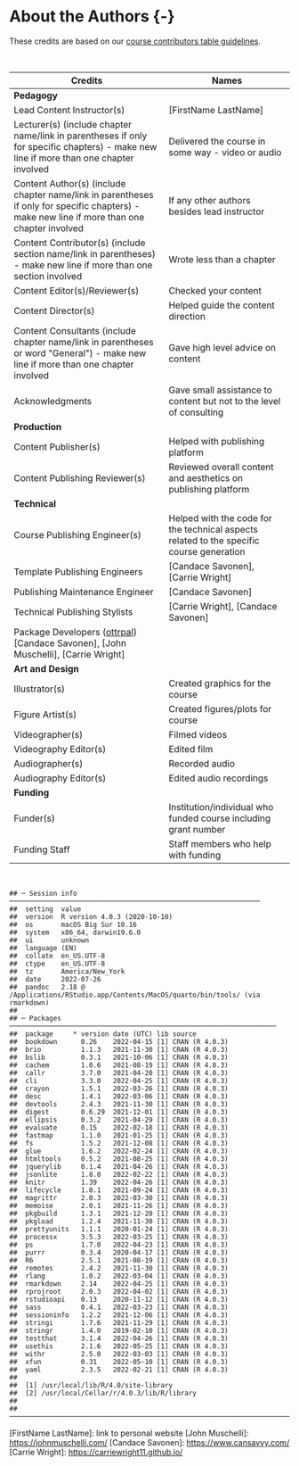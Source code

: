 
# About the Authors {-}

These credits are based on our [course contributors table guidelines](https://github.com/jhudsl/OTTR_Template/wiki/How-to-give-credits).

&nbsp;
&nbsp;

|Credits|Names|
|-------|-----|
|**Pedagogy**||
|Lead Content Instructor(s)|[FirstName LastName]|
|Lecturer(s) (include chapter name/link in parentheses if only for specific chapters) - make new line if more than one chapter involved| Delivered the course in some way - video or audio|
|Content Author(s) (include chapter name/link in parentheses if only for specific chapters) - make new line if more than one chapter involved | If any other authors besides lead instructor|
|Content Contributor(s) (include section name/link in parentheses) - make new line if more than one section involved|  Wrote less than a chapter|
|Content Editor(s)/Reviewer(s) | Checked your content|
|Content Director(s) | Helped guide the content direction|
|Content Consultants (include chapter name/link in parentheses or word "General") - make new line if more than one chapter involved | Gave high level advice on content|
|Acknowledgments| Gave small assistance to content but not to the level of consulting |
|**Production**||
|Content Publisher(s)| Helped with publishing platform|
|Content Publishing Reviewer(s)| Reviewed overall content and aesthetics on publishing platform|
|**Technical**||
|Course Publishing Engineer(s)| Helped with the code for the technical aspects related to the specific course generation|
|Template Publishing Engineers|[Candace Savonen], [Carrie Wright]|
|Publishing Maintenance Engineer|[Candace Savonen]|
|Technical Publishing Stylists|[Carrie Wright], [Candace Savonen]|
|Package Developers ([ottrpal]) [Candace Savonen], [John Muschelli], [Carrie Wright]|
|**Art and Design**||
|Illustrator(s)| Created graphics for the course|
|Figure Artist(s)| Created figures/plots for course|
|Videographer(s)| Filmed videos|
|Videography Editor(s)| Edited film|
|Audiographer(s)| Recorded audio|
|Audiography Editor(s)| Edited audio recordings|
|**Funding**||
|Funder(s)| Institution/individual who funded course including grant number|
|Funding Staff| Staff members who help with funding|

&nbsp;


```
## ─ Session info ───────────────────────────────────────────────────────────────
##  setting  value
##  version  R version 4.0.3 (2020-10-10)
##  os       macOS Big Sur 10.16
##  system   x86_64, darwin19.6.0
##  ui       unknown
##  language (EN)
##  collate  en_US.UTF-8
##  ctype    en_US.UTF-8
##  tz       America/New_York
##  date     2022-07-26
##  pandoc   2.18 @ /Applications/RStudio.app/Contents/MacOS/quarto/bin/tools/ (via rmarkdown)
## 
## ─ Packages ───────────────────────────────────────────────────────────────────
##  package     * version date (UTC) lib source
##  bookdown      0.26    2022-04-15 [1] CRAN (R 4.0.3)
##  brio          1.1.3   2021-11-30 [1] CRAN (R 4.0.3)
##  bslib         0.3.1   2021-10-06 [1] CRAN (R 4.0.3)
##  cachem        1.0.6   2021-08-19 [1] CRAN (R 4.0.3)
##  callr         3.7.0   2021-04-20 [1] CRAN (R 4.0.3)
##  cli           3.3.0   2022-04-25 [1] CRAN (R 4.0.3)
##  crayon        1.5.1   2022-03-26 [1] CRAN (R 4.0.3)
##  desc          1.4.1   2022-03-06 [1] CRAN (R 4.0.3)
##  devtools      2.4.3   2021-11-30 [1] CRAN (R 4.0.3)
##  digest        0.6.29  2021-12-01 [1] CRAN (R 4.0.3)
##  ellipsis      0.3.2   2021-04-29 [1] CRAN (R 4.0.3)
##  evaluate      0.15    2022-02-18 [1] CRAN (R 4.0.3)
##  fastmap       1.1.0   2021-01-25 [1] CRAN (R 4.0.3)
##  fs            1.5.2   2021-12-08 [1] CRAN (R 4.0.3)
##  glue          1.6.2   2022-02-24 [1] CRAN (R 4.0.3)
##  htmltools     0.5.2   2021-08-25 [1] CRAN (R 4.0.3)
##  jquerylib     0.1.4   2021-04-26 [1] CRAN (R 4.0.3)
##  jsonlite      1.8.0   2022-02-22 [1] CRAN (R 4.0.3)
##  knitr         1.39    2022-04-26 [1] CRAN (R 4.0.3)
##  lifecycle     1.0.1   2021-09-24 [1] CRAN (R 4.0.3)
##  magrittr      2.0.3   2022-03-30 [1] CRAN (R 4.0.3)
##  memoise       2.0.1   2021-11-26 [1] CRAN (R 4.0.3)
##  pkgbuild      1.3.1   2021-12-20 [1] CRAN (R 4.0.3)
##  pkgload       1.2.4   2021-11-30 [1] CRAN (R 4.0.3)
##  prettyunits   1.1.1   2020-01-24 [1] CRAN (R 4.0.3)
##  processx      3.5.3   2022-03-25 [1] CRAN (R 4.0.3)
##  ps            1.7.0   2022-04-23 [1] CRAN (R 4.0.3)
##  purrr         0.3.4   2020-04-17 [1] CRAN (R 4.0.3)
##  R6            2.5.1   2021-08-19 [1] CRAN (R 4.0.3)
##  remotes       2.4.2   2021-11-30 [1] CRAN (R 4.0.3)
##  rlang         1.0.2   2022-03-04 [1] CRAN (R 4.0.3)
##  rmarkdown     2.14    2022-04-25 [1] CRAN (R 4.0.3)
##  rprojroot     2.0.3   2022-04-02 [1] CRAN (R 4.0.3)
##  rstudioapi    0.13    2020-11-12 [1] CRAN (R 4.0.3)
##  sass          0.4.1   2022-03-23 [1] CRAN (R 4.0.3)
##  sessioninfo   1.2.2   2021-12-06 [1] CRAN (R 4.0.3)
##  stringi       1.7.6   2021-11-29 [1] CRAN (R 4.0.3)
##  stringr       1.4.0   2019-02-10 [1] CRAN (R 4.0.3)
##  testthat      3.1.4   2022-04-26 [1] CRAN (R 4.0.3)
##  usethis       2.1.6   2022-05-25 [1] CRAN (R 4.0.3)
##  withr         2.5.0   2022-03-03 [1] CRAN (R 4.0.3)
##  xfun          0.31    2022-05-10 [1] CRAN (R 4.0.3)
##  yaml          2.3.5   2022-02-21 [1] CRAN (R 4.0.3)
## 
##  [1] /usr/local/lib/R/4.0/site-library
##  [2] /usr/local/Cellar/r/4.0.3/lib/R/library
## 
## ──────────────────────────────────────────────────────────────────────────────
```

<!-- Author information -->

[FirstName LastName]: link to personal website
[John Muschelli]: https://johnmuschelli.com/
[Candace Savonen]: https://www.cansavvy.com/
[Carrie Wright]: https://carriewright11.github.io/

<!-- Links -->

[ottrpal]: https://github.com/jhudsl/ottrpal

<!-- Fill out this table using these instructions: https://github.com/jhudsl/OTTR_Template/wiki/How-to-give-credits

For JHU courses, You will need to add Ira as a credit:

|Content Publisher|[Ira Gooding]|
...
[Ira Gooding]: https://publichealth.jhu.edu/faculty/4130/ira-gooding
-->
